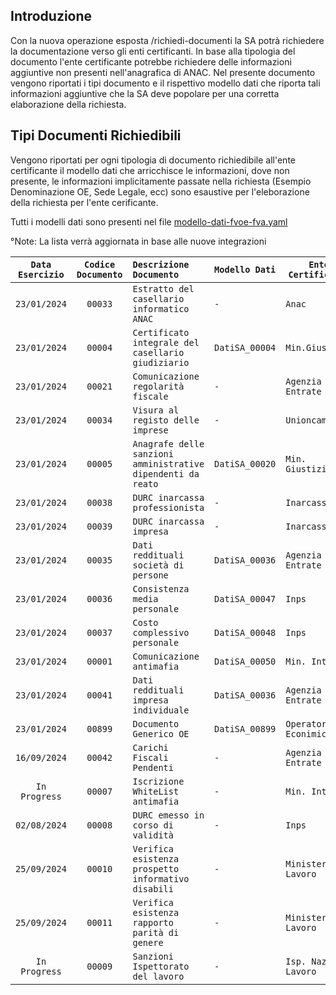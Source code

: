 
## Introduzione

Con la nuova operazione esposta /richiedi-documenti la SA potrà richiedere la documentazione verso gli enti certificanti.
In base alla tipologia del documento l'ente certificante potrebbe richiedere delle informazioni aggiuntive non presenti nell'anagrafica di ANAC.
Nel presente documento vengono riportati i tipi documento e il rispettivo modello dati che riporta tali informazioni aggiuntive che la SA deve popolare per una corretta elaborazione della richiesta.

## Tipi Documenti Richiedibili

Vengono riportati per ogni tipologia di documento richiedibile all'ente certificante il modello dati che arricchisce le informazioni, dove non presente, le informazioni implicitamente passate nella richiesta (Esempio Denominazione OE, Sede Legale, ecc) sono esaustive per l'eleborazione della richiesta per l'ente cerificante.

Tutti i modelli dati sono presenti nel file [modello-dati-fvoe-fva.yaml](https://github.com/anticorruzione-test/npa/tree/main/docs/modello-dati/modello-dati-fvoe-fva.yaml)


°Note: La lista verrà aggiornata in base alle nuove integrazioni 

| `Data Esercizio`  | `Codice Documento`  | `Descrizione Documento` | `Modello Dati` | `Ente Certificante` |
| :-------------: | :---------------: | :-------------------- | ----------------- | ----------------- | 
| `23/01/2024`    | `00033` | `Estratto del casellario informatico ANAC`  | `-` | `Anac` |
| `23/01/2024`    | `00004` | `Certificato integrale del casellario giudiziario`  | `DatiSA_00004` | `Min.Giustizia` |
| `23/01/2024`    | `00021` | `Comunicazione regolarità fiscale` | `-` | `Agenzia delle Entrate` |
| `23/01/2024`    | `00034` | `Visura al registo delle imprese`   | `-` | `Unioncamere` |
| `23/01/2024`    | `00005` | `Anagrafe delle sanzioni amministrative dipendenti da reato`  | `DatiSA_00020` | `Min. Giustizia` |
| `23/01/2024`    | `00038` | `DURC inarcassa professionista`  | `-` | `Inarcassa` |
| `23/01/2024`    | `00039` | `DURC inarcassa impresa`  | `-` | `Inarcassa` |
| `23/01/2024`    | `00035` | `Dati reddituali società di persone`  | `DatiSA_00036` | `Agenzia delle Entrate` |
| `23/01/2024`    | `00036` | `Consistenza media personale`  | `DatiSA_00047` | `Inps` |
| `23/01/2024`    | `00037` | `Costo complessivo personale`  | `DatiSA_00048` | `Inps` |
| `23/01/2024`    | `00001` | `Comunicazione antimafia`  | `DatiSA_00050` | `Min. Interno` |
| `23/01/2024`    | `00041` | `Dati reddituali impresa individuale` | `DatiSA_00036`| `Agenzia delle Entrate` |
| `23/01/2024`    | `00899` | `Documento Generico OE`  | `DatiSA_00899` | `Operatore Econimico` |
| `16/09/2024`    | `00042` | `Carichi Fiscali Pendenti` | `-` | `Agenzia delle Entrate` |
| `In Progress`   | `00007` | `Iscrizione WhiteList antimafia` | `-` | `Min. Interno` |
| `02/08/2024`    | `00008` | `DURC emesso in corso di validità` | `-` | `Inps` |
| `25/09/2024`    | `00010` | `Verifica esistenza prospetto informativo disabili` | `-` | `Ministero del Lavoro` |
| `25/09/2024`    | `00011` | `Verifica esistenza rapporto parità di genere` | `-` | `Ministero del Lavoro` |
| `In Progress`   | `00009` | `Sanzioni Ispettorato del lavoro` | `-` | `Isp. Naz. Lavoro` |
